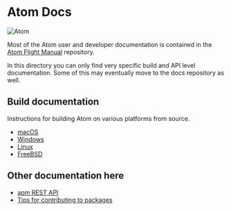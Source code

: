 # Atom Docs

![Atom](https://cloud.githubusercontent.com/assets/72919/2874231/3af1db48-d3dd-11e3-98dc-6066f8bc766f.png)

Most of the Atom user and developer documentation is contained in the [Atom Flight Manual](https://github.com/atom/flight-manual.atom.io) repository.

In this directory you can only find very specific build and API level documentation. Some of this may eventually move to the docs repository as well.

## Build documentation

Instructions for building Atom on various platforms from source.

* [macOS](./build-instructions/macos.md)
* [Windows](./build-instructions/windows.md)
* [Linux](./build-instructions/linux.md)
* [FreeBSD](./build-instructions/freebsd.md)

## Other documentation here

* [apm REST API](./apm-rest-api.md)
* [Tips for contributing to packages](./contributing-to-packages.md)
